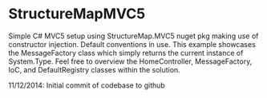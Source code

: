 StructureMapMVC5
================

Simple C# MVC5 setup using StructureMap.MVC5 nuget pkg making use of constructor injection. Default conventions in use. This example showcases the MessageFactory class which simply returns the current instance of System.Type. Feel free to overview the HomeController, MessageFactory, IoC, and DefaultRegistry classes within the solution.

11/12/2014: Initial commit of codebase to github

